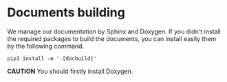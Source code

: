 # Documents building
We manage our documentation by Sphinx and Doxygen. 
If you didn't install the required packages to build the documents,
you can install easily them by the following command.
```
pip3 install -e '.[docbuild]'
```

**CAUTION**
You should firstly install Doxygen.
